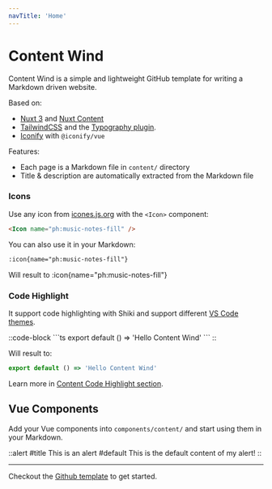 ```yaml
---
navTitle: 'Home'
---
```


# Content Wind

Content Wind is a simple and lightweight GitHub template for writing a Markdown driven website.

Based on:
- [Nuxt 3](https://v3.nuxtjs.org) and [Nuxt Content](https://content.nuxtjs.org)
- [TailwindCSS](https://tailwindcss.com/) and the [Typography plugin](https://tailwindcss.com/docs/typography-plugin).
- [Iconify](https://iconify.design) with `@iconify/vue`

Features:
- Each page is a Markdown file in `content/` directory
- Title & description are automatically extracted from the Markdown file

### Icons

Use any icon from [icones.js.org](https://icones.js.org) with the `<Icon>` component:

```html
<Icon name="ph:music-notes-fill" />
```

You can also use it in your Markdown:

```md
:icon{name="ph:music-notes-fill"}
```

Will result to :icon{name="ph:music-notes-fill"}

### Code Highlight

It support code highlighting with Shiki and support different [VS Code themes](https://github.com/shikijs/shiki/blob/main/docs/themes.md#all-themes).

::code-block
\```ts
export default () => 'Hello Content Wind'
\```
::

Will result to:

```ts
export default () => 'Hello Content Wind'
```

Learn more in [Content Code Highlight section](https://content-v2.nuxtjs.org/api/configuration#highlight).

## Vue Components

Add your Vue components into `components/content/` and start using them in your Markdown.

::alert
#title
This is an alert
#default
This is the default content of my alert!
::

---

Checkout the [Github template](https://github.com/Atinux/content-wind) to get started.
